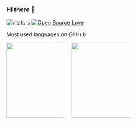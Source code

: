 ### Hi there 👋

![visitors](https://visitor-badge.laobi.icu/badge?page_id=brasd99.brasd99)
[![Open Source Love](https://badges.frapsoft.com/os/v1/open-source.svg?v=102)](https://github.com/ellerbrock/open-source-badge/)

Most used languages on GitHub:

<div align="center" style="columns:3;">
  <img height="200" src="https://github-readme-stats.vercel.app/api/top-langs/?username=brasd99&layout=compact&theme=transparent&langs_count=10&hide_border=true&hide=jupyter%20notebook" />
  <img width="60" />
  <img height="200" src="https://github-readme-stats.vercel.app/api?username=brasd99&show_icons=true&theme=transparent&hide_border=true" />
</div>
